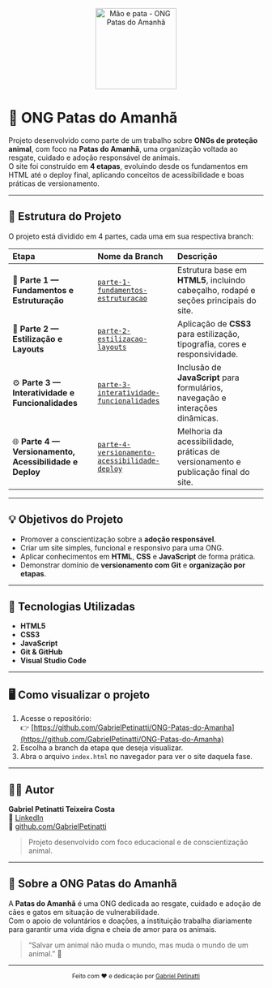 <p align="center">
  <img src="https://cdn1.iconfinder.com/data/icons/donate-glyph-silhouettes/300/191317308Untitled-3-512.png" alt="Mão e pata - ONG Patas do Amanhã" width="160"/>
</p>

# 🐾 ONG Patas do Amanhã

Projeto desenvolvido como parte de um trabalho sobre **ONGs de proteção animal**, com foco na **Patas do Amanhã**, uma organização voltada ao resgate, cuidado e adoção responsável de animais.  
O site foi construído em **4 etapas**, evoluindo desde os fundamentos em HTML até o deploy final, aplicando conceitos de acessibilidade e boas práticas de versionamento.

---

## 🚀 Estrutura do Projeto

O projeto está dividido em 4 partes, cada uma em sua respectiva branch:

| Etapa | Nome da Branch | Descrição |
|:------|:----------------|:----------|
| 🧱 **Parte 1 — Fundamentos e Estruturação** | [`parte-1-fundamentos-estruturacao`](https://github.com/GabrielPetinatti/ONG-Patas-do-Amanha/tree/parte-1-fundamentos-estruturacao) | Estrutura base em **HTML5**, incluindo cabeçalho, rodapé e seções principais do site. |
| 🎨 **Parte 2 — Estilização e Layouts** | [`parte-2-estilizacao-layouts`](https://github.com/GabrielPetinatti/ONG-Patas-do-Amanha/tree/parte-2-estilizacao-layouts) | Aplicação de **CSS3** para estilização, tipografia, cores e responsividade. |
| ⚙️ **Parte 3 — Interatividade e Funcionalidades** | [`parte-3-interatividade-funcionalidades`](https://github.com/GabrielPetinatti/ONG-Patas-do-Amanha/tree/parte-3-interatividade-funcionalidades) | Inclusão de **JavaScript** para formulários, navegação e interações dinâmicas. |
| 🌐 **Parte 4 — Versionamento, Acessibilidade e Deploy** | [`parte-4-versionamento-acessibilidade-deploy`](https://github.com/GabrielPetinatti/ONG-Patas-do-Amanha/tree/parte-4-versionamento-acessibilidade-deploy) | Melhoria da acessibilidade, práticas de versionamento e publicação final do site. |

---

## 💡 Objetivos do Projeto

- Promover a conscientização sobre a **adoção responsável**.  
- Criar um site simples, funcional e responsivo para uma ONG.  
- Aplicar conhecimentos em **HTML**, **CSS** e **JavaScript** de forma prática.  
- Demonstrar domínio de **versionamento com Git** e **organização por etapas**.

---

## 🧰 Tecnologias Utilizadas

- **HTML5**
- **CSS3**
- **JavaScript**
- **Git & GitHub**
- **Visual Studio Code**

---

## 🖥️ Como visualizar o projeto

1. Acesse o repositório:  
   👉 [https://github.com/GabrielPetinatti/ONG-Patas-do-Amanha](https://github.com/GabrielPetinatti/ONG-Patas-do-Amanha)
2. Escolha a branch da etapa que deseja visualizar.
3. Abra o arquivo `index.html` no navegador para ver o site daquela fase.

---

## 👨‍💻 Autor

**Gabriel Petinatti Teixeira Costa**  
💼 [LinkedIn](https://www.linkedin.com/in/gabriel-petinatti-teixeira-costa-b9a327238/)  
📧 [github.com/GabrielPetinatti](https://github.com/GabrielPetinatti)  

> Projeto desenvolvido com foco educacional e de conscientização animal.

---

## 🐶 Sobre a ONG Patas do Amanhã

A **Patas do Amanhã** é uma ONG dedicada ao resgate, cuidado e adoção de cães e gatos em situação de vulnerabilidade.  
Com o apoio de voluntários e doações, a instituição trabalha diariamente para garantir uma vida digna e cheia de amor para os animais.

> “Salvar um animal não muda o mundo, mas muda o mundo de um animal.” 💛

---

<p align="center">
  <sub>Feito com ❤️ e dedicação por <a href="https://www.linkedin.com/in/gabriel-petinatti-teixeira-costa-b9a327238/">Gabriel Petinatti</a></sub>
</p>






